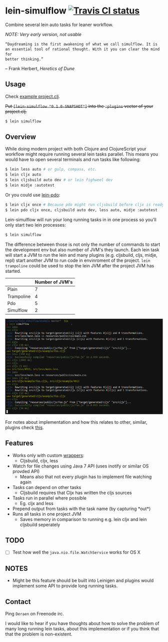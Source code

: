 # lein-simulflow [![Travis CI status](https://secure.travis-ci.org/metosin/lein-simulflow.png)](http://travis-ci.org/#!/metosin/lein-simulflow/builds)

Combine several lein auto tasks for leaner workflow.

*NOTE: Very early version, not usable*

```
“Daydreaming is the first awakening of what we call simulflow. It is
an essential tool of rational thought. With it you can clear the mind for
better thinking.”
```
– Frank Herbert, _Heretics of Dune_

## Usage

Check [example project.clj](./example/project.clj).

~~Put `[lein-simulflow "0.1.0-SNAPSHOT"]` into the `:plugins` vector of your
project.clj.~~

```bash
$ lein simulflow
```

## Overview

While doing modern project with both Clojure and ClojureScript your workflow
might require running several lein tasks parallel.
This means you would have to open several terminals and run tasks like following:

```bash
$ lein less auto # or gulp, compass, etc.
$ lein cljx auto
$ lein cljsbuild auto dev # or lein fighweel dev
$ lein midje :autotest
```

Or you could use [lein-pdo](https://github.com/Raynes/lein-pdo):

```bash
$ lein cljx once # Because pdo might run cljsbuild before cljx is ready
$ lein pdo cljx once, cljsbuild auto dev, less auto, midje :autotest
```

Lein-simulflow will run your long running tasks in in one process so you'll only start two lein processes:

```bash
$ lein simulflow
```

The difference between those is not only the number of commands to start the
development env but also number of JVM's they launch. Each lein task will
start a JVM to run the lein and many plugins (e.g. cljsbuild, cljs, midje, repl)
start another JVM to run code in envinroment of the project.
`lein trampoline` could be used to stop the lein JVM after the project JVM has
started.

|   | Number of JVM's |
|---| --------------- |
| Plain      | 7 |
| Trampoline | 4 |
| Pdo        | 5 |
| Simulflow  | 2 |

![Screenshot](./screenshot.png)

For notes about implementation and how this relates to other, similar,
plugins check [this](./doc/notes.md).

## Features

- Works only with custom [wrappers](./support/src/simulflow/wrappers.clj):
  - Cljsbuild, cljx, less
- Watch for file changes using Java 7 API (uses inotify or similar OS provded API)
  - Means also that not every plugin has to implement file watching again
- Tasks can depend on other tasks
  - Cljsbuild requires that Cljx has written the cljs sources
- Tasks run in parallel where possible
  - Eg. cljx and less
- Prepend output from tasks with the task name (by capturing \*out\*)
- Runs all tasks in one project JVM
  - Saves memory in comparison to running e.g. lein cljx and lein cljsbuild seperately

## TODO

- [ ] Test how well the `java.nio.file.WatchService` works for OS X

## NOTES

- Might be this feature should be built into Leinigen and plugins would
implement some API to provide long running tasks.

## Contact

Ping `Deraen` on Freenode irc.

I would like to hear if you have thoughts about how to solve the problem
of many long running lein tasks, about this implementation or if you
think that that the problem is non-existent.
